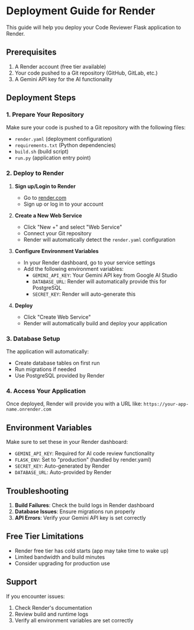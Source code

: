 # Deployment Guide for Render

This guide will help you deploy your Code Reviewer Flask application to Render.

## Prerequisites

1. A Render account (free tier available)
2. Your code pushed to a Git repository (GitHub, GitLab, etc.)
3. A Gemini API key for the AI functionality

## Deployment Steps

### 1. Prepare Your Repository

Make sure your code is pushed to a Git repository with the following files:
- `render.yaml` (deployment configuration)
- `requirements.txt` (Python dependencies)
- `build.sh` (build script)
- `run.py` (application entry point)

### 2. Deploy to Render

1. **Sign up/Login to Render**
   - Go to [render.com](https://render.com)
   - Sign up or log in to your account

2. **Create a New Web Service**
   - Click "New +" and select "Web Service"
   - Connect your Git repository
   - Render will automatically detect the `render.yaml` configuration

3. **Configure Environment Variables**
   - In your Render dashboard, go to your service settings
   - Add the following environment variables:
     - `GEMINI_API_KEY`: Your Gemini API key from Google AI Studio
     - `DATABASE_URL`: Render will automatically provide this for PostgreSQL
     - `SECRET_KEY`: Render will auto-generate this

4. **Deploy**
   - Click "Create Web Service"
   - Render will automatically build and deploy your application

### 3. Database Setup

The application will automatically:
- Create database tables on first run
- Run migrations if needed
- Use PostgreSQL provided by Render

### 4. Access Your Application

Once deployed, Render will provide you with a URL like:
`https://your-app-name.onrender.com`

## Environment Variables

Make sure to set these in your Render dashboard:

- `GEMINI_API_KEY`: Required for AI code review functionality
- `FLASK_ENV`: Set to "production" (handled by render.yaml)
- `SECRET_KEY`: Auto-generated by Render
- `DATABASE_URL`: Auto-provided by Render

## Troubleshooting

1. **Build Failures**: Check the build logs in Render dashboard
2. **Database Issues**: Ensure migrations run properly
3. **API Errors**: Verify your Gemini API key is set correctly

## Free Tier Limitations

- Render free tier has cold starts (app may take time to wake up)
- Limited bandwidth and build minutes
- Consider upgrading for production use

## Support

If you encounter issues:
1. Check Render's documentation
2. Review build and runtime logs
3. Verify all environment variables are set correctly 